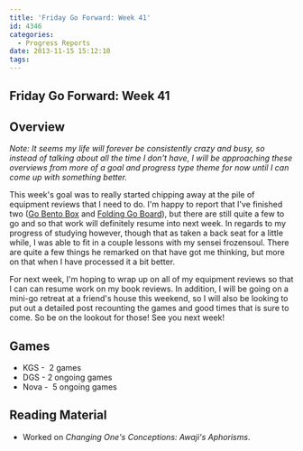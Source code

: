 ```yaml
---
title: 'Friday Go Forward: Week 41'
id: 4346
categories:
  - Progress Reports
date: 2013-11-15 15:12:10
tags:
---
```


## Friday Go Forward: Week 41

## Overview

_Note: It seems my life will forever be consistently crazy and busy, so instead of talking about all the time I don't have, I will be approaching these overviews from more of a goal and progress type theme for now until I can come up with something better._

This week's goal was to really started chipping away at the pile of equipment reviews that I need to do. I'm happy to report that I've finished two ([Go Bento Box](http://www.bengozen.com/equipment-review-go-bento-box/ "Equipment Review: The Go Bento Box") and [Folding Go Board](http://www.bengozen.com/equipment-review-folding-go-board/ "Equipment Review: Folding Go Board")), but there are still quite a few to go and so that work will definitely resume into next week. In regards to my progress of studying however, though that as taken a back seat for a little while, I was able to fit in a couple lessons with my sensei frozensoul. There are quite a few things he remarked on that have got me thinking, but more on that when I have processed it a bit better.

For next week, I'm hoping to wrap up on all of my equipment reviews so that I can can resume work on my book reviews. In addition, I will be going on a mini-go retreat at a friend's house this weekend, so I will also be looking to put out a detailed post recounting the games and good times that is sure to come. So be on the lookout for those! See you next week!

## Games

*   KGS -  2 games
*   DGS - 2 ongoing games
*   Nova -  5 ongoing games

## Reading Material

*   Worked on _Changing One's Conceptions: Awaji's Aphorisms_.